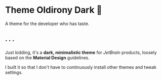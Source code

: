 # Theme Oldirony Dark 🌚

A theme for the developer who has taste.
## . . .
###  

Just kidding, it's a **dark, minimalistic theme** for *JetBrain* products, loosely based on the **Material Design** guidelines.

I built it so that I don't have to continuously install other themes and tweak settings.
